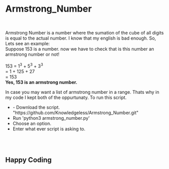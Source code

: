 # Armstrong_Number

<br>
<p>
  Armstrong Number is a number where the sumation of the cube of all digits is equal to the actual number. I know that my english is bad enough. So, Lets see an example:<br> 
  Suppose 153 is a number. now we have to check that is this number an armstrong number or not!<br><br>
  153 = 1<sup>3</sup> + 5<sup>3</sup> + 3<sup>3</sup>  <br>
      = 1 + 125 + 27 <br>
      = 153 <br>
<b>Yes, 153 is an armstrong number.</b>
</p>
<p>
  In case you may want a list of armstrong number in a range. Thats why in my code I kept both of the oppurtunaty. To run this script.
  <ul>
    <li>- Download the script. "https://github.com/Knowledgeless/Armstrong_Number.git"</li>
    <li>Run 'python3 armstrong_number.py'</li>
    <li>Choose an option.</li>
    <li>Enter what ever script is asking to.</li>
  </ul>
</p>
<br><br>
<h2>Happy Coding </h2>

